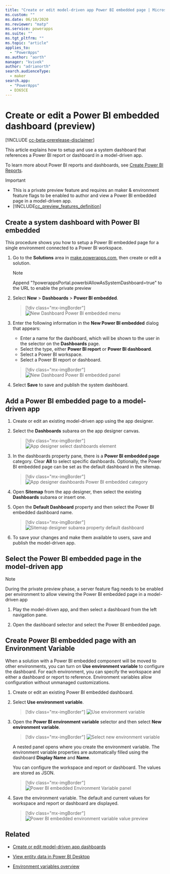 ```yaml
---
title: "Create or edit model-driven app Power BI embedded page | MicrosoftDocs"
ms.custom: ""
ms.date: 06/10/2020
ms.reviewer: "matp"
ms.service: powerapps
ms.suite: ""
ms.tgt_pltfrm: ""
ms.topic: "article"
applies_to: 
  - "PowerApps"
ms.author: "aorth"
manager: "kvivek"
author: "adrianorth"
search.audienceType: 
  - maker
search.app: 
  - "PowerApps"
  - D365CE
---
```

# Create or edit a Power BI embedded dashboard (preview)

[!INCLUDE [cc-beta-prerelease-disclaimer](../../includes/cc-beta-prerelease-disclaimer.md)]

This article explains how to setup and use a system dashboard that references a Power BI report or dashboard in a model-driven app. 

To learn more about Power BI reports and dashboards, see <a href="https://docs.microsoft.com/power-bi/create-reports/">Create Power BI Reports</a>. 

> [!IMPORTANT]
> - This is a private preview feature and requires an maker & environment feature flags to be enabled to author and view a Power BI embedded page in a model-driven app.
> - [!INCLUDE[cc_preview_features_definition](../../includes/cc-preview-features-definition.md)]


## Create a system dashboard with Power BI embedded

This procedure shows you how to setup a Power BI embedded page for a single environment connected to a Power BI workspace. 

1. Go to the **Solutions** area in <a href="https://make.powerapps.com">make.powerapps.com</a>, then create or edit a solution. 

    > [!NOTE]
    > Append "?powerappsPortal.powerbiAllowAsSystemDashboard=true" to the URL to enable the private preview

2. Select **New** > **Dashboards** > **Power BI embedded**.

    > [!div class="mx-imgBorder"] 
    > ![New Dashboard Power BI embedded menu](media/create-edit-powerbi-embedded-page/new-dashboard-powerbi-embedded-preview.png "New Dashboard Power BI embedded menu")

3. Enter the following information in the **New Power BI embedded** dialog that appears: 
   -  Enter a name for the dashboard, which will be shown to the user in the selector on the **Dashboards** page. 
   - Select the type, either **Power BI report** or **Power BI dashboard**. 
   - Select a Power BI workspace. 
   - Select a Power BI report or dashboard.

    > [!div class="mx-imgBorder"] 
    > ![New Dashboard Power BI embedded panel](media/create-edit-powerbi-embedded-page/new-dashboard-powerbi-embedded-panel.png "New Dashboard Power BI embedded panel")

4. Select **Save** to save and publish the system dashboard. 

## Add a Power BI embedded page to a model-driven app

1. Create or edit an existing model-driven app using the app designer.

2. Select the **Dashboards** subarea on the app designer canvas. 

    > [!div class="mx-imgBorder"] 
    > ![App designer select dashboards element](media/create-edit-powerbi-embedded-page/app-designer-select-dashboards-element.png "App designer select dashboards element")

3. In the dashboards property pane, there is a **Power BI embedded page** category. Clear **All** to select specific dashboards. Optionally, the Power BI embedded page can be set as the default dashboard in the sitemap.

    > [!div class="mx-imgBorder"] 
    > ![App designer dashboards Power BI embedded category](media/create-edit-powerbi-embedded-page/app-designer-dashboards-powerbi-embedded-category.png "App designer dashboards Power BI embedded category")

4. Open **Sitemap** from the app designer, then select the existing **Dashboards** subarea or insert one.

5. Open the **Default Dashboard** property and then select the Power BI embedded dashboard name.

    > [!div class="mx-imgBorder"] 
    > ![Sitemap designer subarea property default dashboard](media/create-edit-powerbi-embedded-page/sitemap-designer-subarea-property-default-dashboard.png "Sitemap designer subarea property default dashboard")

6. To save your changes and make them available to users, save and publish the model-driven app.

## Select the Power BI embedded page in the model-driven app 

  > [!Note]
  > During the private preview phase, a server feature flag needs to be enabled per environment to allow viewing the Power BI embedded page in a model-driven app 

1. Play the model-driven app, and then select a dashboard from the left navigation pane. 

2. Open the dashboard selector and select the Power BI embedded page. 


<!-- Reference this section for "Use environment variable" Learn more link -->
## Create Power BI embedded page with an Environment Variable

When a solution with a Power BI embedded component will be moved to other environments, you can turn on **Use environment variable** to configure the dashboard. For each environment, you can specify the workspace and either a dashboard or report to reference. Environment variables allow configuration without unmanaged customizations.

1. Create or edit an existing Power BI embedded dashboard.

2. Select **Use environment variable**.

    > [!div class="mx-imgBorder"] 
    > ![Use environment variable](media/create-edit-powerbi-embedded-page/power-bi-embedded-use-environment-variable.png "Use environment variable")

3. Open the **Power BI environment variable** selector and then select **New environment variable**.

    > [!div class="mx-imgBorder"] 
    > ![Select new environment variable](media/create-edit-powerbi-embedded-page/power-bi-embedded-new-environment-variable.png  "Select new environment variable")

    A nested panel opens where you create the environment variable. The environment variable properties are automatically filled using the dashboard **Display Name** and **Name**.

    You can configure the workspace and report or dashboard. The values are stored as JSON. 

    > [!div class="mx-imgBorder"] 
    > ![Power BI embedded Environment Variable panel](media/create-edit-powerbi-embedded-page/powerbi-embedded-env-var-panel.png  "Power BI embedded Environment Variable panel")

4. Save the environment variable. The default and current values for workspace and report or dashboard are displayed. 

    > [!div class="mx-imgBorder"] 
    > ![Power BI embedded environment variable value preview](media/create-edit-powerbi-embedded-page/power-bi-embedded-environment-variable-value-preview.png  "Power BI embedded environment variable value preview")

## Related

* [Create or edit model-driven app dashboards](create-edit-dashboards.md)

* [View entity data in Power BI Desktop](../common-data-service/view-entity-data-power-bi.md)

* [Environment variables overview](../common-data-service/environmentvariables.md)
